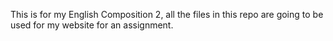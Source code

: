 This is for my English Composition 2, all the files in this repo are going to be used for my website for an assignment.

